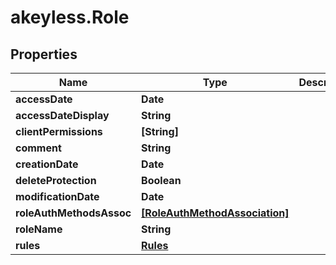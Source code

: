 # akeyless.Role

## Properties

Name | Type | Description | Notes
------------ | ------------- | ------------- | -------------
**accessDate** | **Date** |  | [optional] 
**accessDateDisplay** | **String** |  | [optional] 
**clientPermissions** | **[String]** |  | [optional] 
**comment** | **String** |  | [optional] 
**creationDate** | **Date** |  | [optional] 
**deleteProtection** | **Boolean** |  | [optional] 
**modificationDate** | **Date** |  | [optional] 
**roleAuthMethodsAssoc** | [**[RoleAuthMethodAssociation]**](RoleAuthMethodAssociation.md) |  | [optional] 
**roleName** | **String** |  | [optional] 
**rules** | [**Rules**](Rules.md) |  | [optional] 


